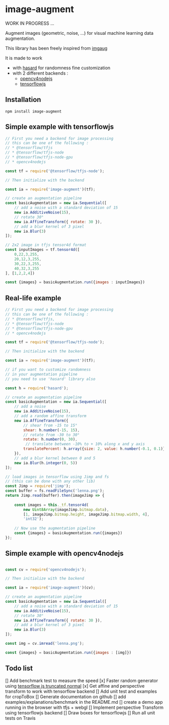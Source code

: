 # image-augment

WORK IN PROGRESS ...

Augment images (geometric, noise, ...) for visual machine learning data augmentation.

This library has been freely inspired from [imgaug](https://github.com/aleju/imgaug)

It is made to work 
* with [hasard](https://www.npmjs.com/package/hasard) for randomness fine customization
* with 2 different backends :
  * [opencv4nodejs](https://github.com/justadudewhohacks/opencv4nodejs)
  * [tensorflowjs](https://github.com/tensorflow/tfjs)

## Installation

```
npm install image-augment
```
## Simple example with tensorflowjs

```javascript
// First you need a backend for image processing
// this can be one of the following : 
// * @tensorflow/tfjs 
// * @tensorflow/tfjs-node
// * @tensorflow/tfjs-node-gpu
// * opencv4nodejs

const tf = require('@tensorflow/tfjs-node');

// Then initialize with the backend

const ia = require('image-augment')(tf);

// create an augmentation pipeline
const basicAugmentation = new ia.Sequential([
	// add a noise with a standard deviation of 15
	new ia.AdditiveNoise(15),
	// rotate 30°
	new ia.AffineTransform({ rotate: 30 }),
	// add a blur kernel of 3 pixel
	new ia.Blur(3)
]);

// 2x2 image in tfjs tensor4d format
const inputImages = tf.tensor4d([
	0,22,3,255,
	20,12,3,255,
	30,22,3,255,
	40,32,3,255
], [1,2,2,4])

const {images} = basicAugmentation.run({images : inputImages})
```

## Real-life example

```javascript
// First you need a backend for image processing
// this can be one of the following : 
// * @tensorflow/tfjs, 
// * @tensorflow/tfjs-node
// * @tensorflow/tfjs-node-gpu
// * opencv4nodejs

const tf = require('@tensorflow/tfjs-node');

// Then initialize with the backend

const ia = require('image-augment')(tf);

// if you want to customize randomness 
// in your augmentation pipeline
// you need to use 'hasard' library also

const h = require('hasard');

// create an augmentation pipeline
const basicAugmentation = new ia.Sequential([
	// add a noise
	new ia.AdditiveNoise(15),
	// add a random affine transform
	new ia.AffineTransform({
		// shear from -15 to 15°
		shear: h.number(-15, 15), 
		// rotate from -30 to 30°
		rotate: h.number(0, 30), 
		 // translate between -10% to + 10% along x and y axis
		translatePercent: h.array({size: 2, value: h.number(-0.1, 0.1)}),
	}),
	// add a blur kernel between 0 and 5
	new ia.Blur(h.integer(0, 5))
]);

// load images in tensorflow using Jimp and fs 
// (this can be done with any other lib)
const Jimp = require('jimp');
const buffer = fs.readFileSync('lenna.png');
return Jimp.read(buffer).then(imageJimp => {
	
	const images = this._tf.tensor4d(
		new Uint8Array(imageJimp.bitmap.data), 
		[1, imageJimp.bitmap.height, imageJimp.bitmap.width, 4], 
		'int32');
	
	// Now use the augmentation pipeline
	const {images} = basicAugmentation.run({images})
});
```

## Simple example with opencv4nodejs

```javascript

const cv = require('opencv4nodejs');

// Then initialize with the backend

const ia = require('image-augment')(cv);

// create an augmentation pipeline
const basicAugmentation = new ia.Sequential([
	// add a noise with a standard deviation of 15
	new ia.AdditiveNoise(15),
	// rotate 30°
	new ia.AffineTransform({ rotate: 30 }),
	// add a blur kernel of 3 pixel
	new ia.Blur(3)
]);

const img = cv.imread('lenna.png');

const {images} = basicAugmentation.run({images : [img]})
```

## Todo list

[] Add benchmark test to measure the speed
[x] Faster random generator using [tensorflow js truncated normal](https://js.tensorflow.org/api/1.0.0/#truncatedNormal)
[x] Get affine and perspective transform to work with tensorflow backend
[] Add unit test and examples for cropToBox
[] Generate documentation on github
[] add examples/explanations/benchmark in the README.md
[] create a demo app running in the browser with tfjs + webgl
[] Implement perspective Transform using tensorflowjs backend
[] Draw boxes for tensorflowjs
[] Run all unit tests on Travis